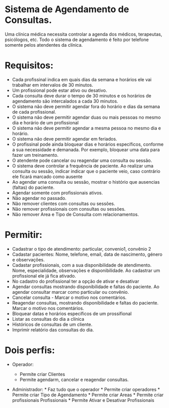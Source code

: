 # Sistema de Agendamento de Consultas.

Uma clínica médica necessita controlar a agenda dos médicos, terapeutas, psicólogos, etc.
Todo o sistema de agendamento é feito por telefone somente pelos atendentes da clínica.



# Requisitos:
  - Cada profissinal indica em quais dias da semana e horários ele vai trabalhar em intervalos de 30 minutos.
  - Um profissional pode estar ativo ou desativo. 
  - Cada consulta deve durar o tempo de 30 minutos e os horários de agendamento são intercalados a cada 30 minutos.
  - O sistema não deve permitir agendar fora do horário e dias da semana de cada profissional.
  - O sistema não deve permitir agendar duas ou mais pessoas no mesmo dia e horário de um profissional
  - O sistema não deve permitir agendar a mesma pessoa no mesmo dia e horário.
  - O sistema não deve permitir agendar em feriados.
  - O profissinal pode ainda bloquear dias e horários específicos, conforme a sua necessidade e demanada. Por exemplo, bloquear uma data para fazer um treinamento.
  - O atendente pode cancelar ou reagendar uma consulta ou sessão.
  - O sistema deve controlar a frequência de paciente. Ao realizar uma consulta ou sessão, indicar indicar que o paciente veio, caso contrário ele ficará marcado como ausente
  - Ao agendar uma consulta ou sessão, mostrar o histório que ausencias (faltas) do paciente.
  - Agendar somente com profissionais ativos.
  - Não agendar no passado.
  - Não remover clientes com consultas ou sessões.
  - Não remover profissionais com consultas ou sessões.
  - Não remover Area e Tipo de Consulta com relacionamentos.

  
# Permitir:
  - Cadastrar o tipo de atendimento: particular, convenio1, convênio 2
  - Cadastar pacientes: Nome, telefone, email, data de nascimento, género e observações.
  - Cadastar profissionais, com a sua disponibilidade de atendimento. Nome, especialidade, observações e disponibilidade. Ao cadastrar um profissional ele já fica ativado.
  - No cadastro do profissional ter a opção de ativar e desativar
  - Agendar consultas mostrando disponibilidade e faltas do paciente. 
        Ao agendar consultar marcar como particular ou convênio.
  - Cancelar consulta - Marcar o motivo nos comentários.
  - Reagendar consultas, mostrando disponibilidade e faltas do paciente.
    Marcar o motivo nos comentários.
  - Bloquear datas e horários específicos de um prossifional
  - Listar as consultas do dia a clínica
  - Históricos de consultas de um cliente.
  - Imprimir relatório das consultas do dia.
  

# Dois perfis:
  

  - Operador: 
    * Permite criar Clientes
    * Permite agendarm, cancelar e reagendar consultas.

   - Administrador: 
    * Faz tudo que o operador
    * Permite criar operadores
    * Permite criar Tipo de Agendamento
    * Permite criar Areas
    * Permite criar profissionais Profissionais
    * Permite Ativar e Desativar Profissionais
    



